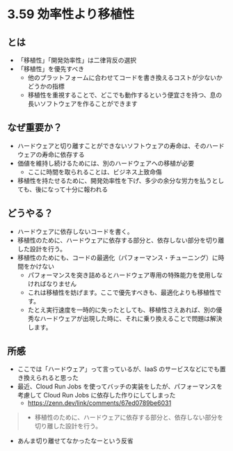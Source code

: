 # 3.59 効率性より移植性

## とは

- 「移植性」「開発効率性」は二律背反の選択
- 「移植性」を優先すべき
  - 他のプラットフォームに合わせてコードを書き換えるコストが少ないかどうかの指標
  - 移植性を重視することで、どこでも動作するという便宜さを持つ、息の長いソフトウェアを作ることができます

## なぜ重要か？
- ハードウェアと切り離すことができないソフトウェアの寿命は、そのハードウェアの寿命に依存する
- 価値を維持し続けるためには、別のハードウェアへの移植が必要
  - ここに時間を取られることは、ビジネス上致命傷
- 移植性を持たせるために、開発効率性を下げ、多少の余分な労力を払うとしても、後になって十分に報われる

## どうやる？
- ハードウェアに依存しないコードを書く。
- 移植性のために、ハードウェアに依存する部分と、依存しない部分を切り離した設計を行う。
- 移植性のためにも、コードの最適化（パフォーマンス・チューニング）に時間をかけない
  - パフォーマンスを突き詰めるとハードウェア専用の特殊能力を使用しなければなりません
  - これは移植性を妨げます。ここで優先すべきも、最適化よりも移植性です。
  - たとえ実行速度を一時的に失ったとしても、移植性さえあれば、別の優秀なハードウェアが出現した時に、それに乗り換えることで問題は解決します。

## 所感
- ここでは「ハードウェア」って言っているが、IaaS のサービスなどにでも置き換えられると思った
- 最近、Cloud Run Jobs を使ってバッチの実装をしたが、パフォーマンスを考慮して Cloud Run Jobs に依存した作りにしてしまった
  - https://zenn.dev/link/comments/67ed0789be6031
> - 移植性のために、ハードウェアに依存する部分と、依存しない部分を切り離した設計を行う。
- あんま切り離せてなかったなーという反省
